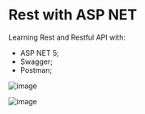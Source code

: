 # Rest with ASP NET
Learning Rest and Restful API with:
- ASP NET 5;
- Swagger;
- Postman;

![image](https://user-images.githubusercontent.com/60905273/179379615-eb608466-8fa2-42f0-93c3-634ea9332a59.png)

![image](https://user-images.githubusercontent.com/60905273/179379625-7d162cfd-3bd4-4e7f-877f-9cdd11c8b167.png)
